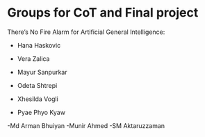 # Groups for CoT and Final project

There’s No Fire Alarm for Artificial General Intelligence:
- Hana Haskovic
- Vera Zalica
- Mayur Sanpurkar

- Odeta Shtrepi
- Xhesilda Vogli
- Pyae Phyo Kyaw

-Md Arman Bhuiyan
-Munir Ahmed
-SM Aktaruzzaman
